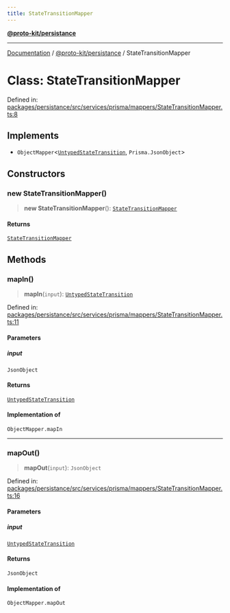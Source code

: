 ```yaml
---
title: StateTransitionMapper
---
```


[**@proto-kit/persistance**](../README.md)

***

[Documentation](../../../README.md) / [@proto-kit/persistance](../README.md) / StateTransitionMapper

# Class: StateTransitionMapper

Defined in: [packages/persistance/src/services/prisma/mappers/StateTransitionMapper.ts:8](https://github.com/proto-kit/framework/blob/28efa802e3737fc3b77339148b307ef7246f3ef1/packages/persistance/src/services/prisma/mappers/StateTransitionMapper.ts#L8)

## Implements

- `ObjectMapper`\<[`UntypedStateTransition`](../../sequencer/classes/UntypedStateTransition.md), `Prisma.JsonObject`\>

## Constructors

### new StateTransitionMapper()

> **new StateTransitionMapper**(): [`StateTransitionMapper`](StateTransitionMapper.md)

#### Returns

[`StateTransitionMapper`](StateTransitionMapper.md)

## Methods

### mapIn()

> **mapIn**(`input`): [`UntypedStateTransition`](../../sequencer/classes/UntypedStateTransition.md)

Defined in: [packages/persistance/src/services/prisma/mappers/StateTransitionMapper.ts:11](https://github.com/proto-kit/framework/blob/28efa802e3737fc3b77339148b307ef7246f3ef1/packages/persistance/src/services/prisma/mappers/StateTransitionMapper.ts#L11)

#### Parameters

##### input

`JsonObject`

#### Returns

[`UntypedStateTransition`](../../sequencer/classes/UntypedStateTransition.md)

#### Implementation of

`ObjectMapper.mapIn`

***

### mapOut()

> **mapOut**(`input`): `JsonObject`

Defined in: [packages/persistance/src/services/prisma/mappers/StateTransitionMapper.ts:16](https://github.com/proto-kit/framework/blob/28efa802e3737fc3b77339148b307ef7246f3ef1/packages/persistance/src/services/prisma/mappers/StateTransitionMapper.ts#L16)

#### Parameters

##### input

[`UntypedStateTransition`](../../sequencer/classes/UntypedStateTransition.md)

#### Returns

`JsonObject`

#### Implementation of

`ObjectMapper.mapOut`
